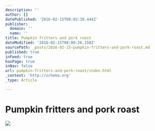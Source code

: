 ```yaml
---
description: ''
author: []
datePublished: '2016-02-15T08:02:39.444Z'
publisher:
  domain: ''
  name: ''
title: Pumpkin fritters and pork roast
dateModified: '2016-02-15T08:00:26.158Z'
sourcePath: _posts/2016-02-15-pumpkin-fritters-and-pork-roast.md
published: true
inFeed: true
hasPage: true
inNav: false
url: pumpkin-fritters-and-pork-roast/index.html
_context: 'http://schema.org'
_type: Article

---
```

# Pumpkin fritters and pork roast
![](https://the-grid-user-content.s3-us-west-2.amazonaws.com/7304d273-ce6a-4820-9cbe-a6eeeace8f35.png)